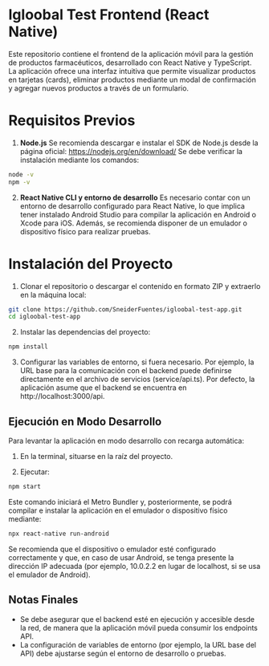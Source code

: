 # Igloobal Test Frontend (React Native)
Este repositorio contiene el frontend de la aplicación móvil para la gestión de productos farmacéuticos, desarrollado con React Native y TypeScript. La aplicación ofrece una interfaz intuitiva que permite visualizar productos en tarjetas (cards), eliminar productos mediante un modal de confirmación y agregar nuevos productos a través de un formulario.

# Requisitos Previos
1.  **Node.js**
Se recomienda descargar e instalar el SDK de Node.js desde la página oficial:
https://nodejs.org/en/download/
Se debe verificar la instalación mediante los comandos:

```bash
node -v
npm -v
```

2.  **React Native CLI y entorno de desarrollo**
Es necesario contar con un entorno de desarrollo configurado para React Native, lo que implica tener instalado Android Studio para compilar la aplicación en Android o Xcode para iOS. Además, se recomienda disponer de un emulador o dispositivo físico para realizar pruebas.

# Instalación del Proyecto
1.  Clonar el repositorio o descargar el contenido en formato ZIP y extraerlo en la máquina local:

```bash
git clone https://github.com/SneiderFuentes/igloobal-test-app.git
cd igloobal-test-app
```
2.  Instalar las dependencias del proyecto:

```bash
npm install
```

3.  Configurar las variables de entorno, si fuera necesario. Por ejemplo, la URL base para la comunicación con el backend puede definirse directamente en el archivo de servicios (service/api.ts). Por defecto, la aplicación asume que el backend se encuentra en http://localhost:3000/api.

## Ejecución en Modo Desarrollo
Para levantar la aplicación en modo desarrollo con recarga automática:

1.  En la terminal, situarse en la raíz del proyecto.

2.  Ejecutar:
```bash
npm start
```

Este comando iniciará el Metro Bundler y, posteriormente, se podrá compilar e instalar la aplicación en el emulador o dispositivo físico mediante:
```bash
npx react-native run-android
```

Se recomienda que el dispositivo o emulador esté configurado correctamente y que, en caso de usar Android, se tenga presente la dirección IP adecuada (por ejemplo, 10.0.2.2 en lugar de localhost, si se usa el emulador de Android).

## Notas Finales
- Se debe asegurar que el backend esté en ejecución y accesible desde la red, de manera que la aplicación móvil pueda consumir los endpoints API.
- La configuración de variables de entorno (por ejemplo, la URL base del API) debe ajustarse según el entorno de desarrollo o pruebas.
